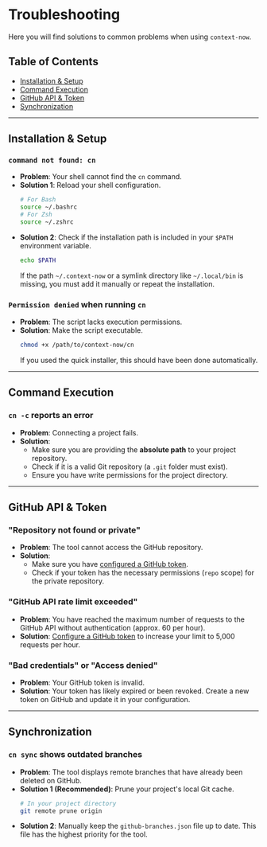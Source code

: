 # Troubleshooting

Here you will find solutions to common problems when using `context-now`.

## Table of Contents
- [Installation & Setup](#installation--setup)
- [Command Execution](#command-execution)
- [GitHub API & Token](#github-api--token)
- [Synchronization](#synchronization)

---

## Installation & Setup

### `command not found: cn`
- **Problem**: Your shell cannot find the `cn` command.
- **Solution 1**: Reload your shell configuration.
  ```bash
  # For Bash
  source ~/.bashrc
  # For Zsh
  source ~/.zshrc
  ```
- **Solution 2**: Check if the installation path is included in your `$PATH` environment variable.
  ```bash
  echo $PATH
  ```
  If the path `~/.context-now` or a symlink directory like `~/.local/bin` is missing, you must add it manually or repeat the installation.

### `Permission denied` when running `cn`
- **Problem**: The script lacks execution permissions.
- **Solution**: Make the script executable.
  ```bash
  chmod +x /path/to/context-now/cn
  ```
  If you used the quick installer, this should have been done automatically.

---

## Command Execution

### `cn -c` reports an error
- **Problem**: Connecting a project fails.
- **Solution**:
  - Make sure you are providing the **absolute path** to your project repository.
  - Check if it is a valid Git repository (a `.git` folder must exist).
  - Ensure you have write permissions for the project directory.

---

## GitHub API & Token

### "Repository not found or private"
- **Problem**: The tool cannot access the GitHub repository.
- **Solution**:
  - Make sure you have [configured a GitHub token](configuration.md#github-api-connection).
  - Check if your token has the necessary permissions (`repo` scope) for the private repository.

### "GitHub API rate limit exceeded"
- **Problem**: You have reached the maximum number of requests to the GitHub API without authentication (approx. 60 per hour).
- **Solution**: [Configure a GitHub token](configuration.md#github-api-connection) to increase your limit to 5,000 requests per hour.

### "Bad credentials" or "Access denied"
- **Problem**: Your GitHub token is invalid.
- **Solution**: Your token has likely expired or been revoked. Create a new token on GitHub and update it in your configuration.

---

## Synchronization

### `cn sync` shows outdated branches
- **Problem**: The tool displays remote branches that have already been deleted on GitHub.
- **Solution 1 (Recommended)**: Prune your project's local Git cache.
  ```bash
  # In your project directory
  git remote prune origin
  ```
- **Solution 2**: Manually keep the `github-branches.json` file up to date. This file has the highest priority for the tool.
